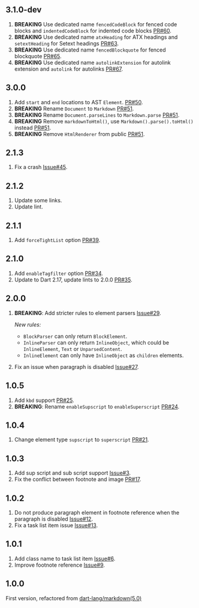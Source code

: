 ## 3.1.0-dev

1. **BREAKING** Use dedicated name `fencedCodeBlock` for fenced code blocks and
   `indentedCodeBlock` for indented code blocks
   [PR#60](https://github.com/chenzhiguang/dart_markdown/pull/60).
2. **BREAKING** Use dedicated name `atxHeading` for ATX headings and
   `setextHeading` for Setext headings
   [PR#63](https://github.com/chenzhiguang/dart_markdown/pull/63).
3. **BREAKING** Use dedicated name `fencedBlockquote` for fenced blockquote
   [PR#65](https://github.com/chenzhiguang/dart_markdown/pull/65).
4. **BREAKING** Use dedicated name `autolinkExtension` for autolink extension
   and `autolink` for autolinks
   [PR#67](https://github.com/chenzhiguang/dart_markdown/pull/67).

## 3.0.0

1. Add `start` and `end` locations to AST `Element`.
   [PR#50](https://github.com/chenzhiguang/dart_markdown/pull/50).
2. **BREAKING** Rename `Document` to `Markdown` [PR#51][pr51].
3. **BREAKING** Rename `Document.parseLines` to `Markdown.parse`
   [PR#51][pr51].
4. **BREAKING** Remove `markdownToHtml()`, use `Markdown().parse().toHtml()`
   instead [PR#51][pr51].
5. **BREAKING** Remove `HtmlRenderer` from public [PR#51][pr51].

[pr51]: https://github.com/chenzhiguang/dart_markdown/pull/51

## 2.1.3

1. Fix a crash
   [Issue#45](https://github.com/chenzhiguang/dart_markdown/issues/45).

## 2.1.2

1. Update some links.
2. Update lint.

## 2.1.1

1. Add `forceTightList` option
   [PR#39](https://github.com/chenzhiguang/dart_markdown/pull/39).

## 2.1.0

1. Add `enableTagfilter` option
   [PR#34](https://github.com/chenzhiguang/dart_markdown/pull/34).
2. Update to Dart 2.17, update lints to 2.0.0
   [PR#35](https://github.com/chenzhiguang/dart_markdown/pull/35).

## 2.0.0

1. **BREAKING**: Add stricter rules to element parsers
   [Issue#29](https://github.com/chenzhiguang/dart_markdown/issues/29).

   _New rules:_

   - `BlockParser` can only return `BlockElement`.
   - `InlineParser` can only return `InlineObject`, which could be
     `InlineElement`, `Text` or `UnparsedContent`.
   - `InlineElement` can only have `InlineObject` as `children` elements.

2. Fix an issue when paragraph is disabled
   [Issue#27](https://github.com/chenzhiguang/dart_markdown/issues/27).

## 1.0.5

1. Add `kbd` support
   [PR#25](https://github.com/chenzhiguang/dart_markdown/pull/25).
2. **BREAKING**: Rename `enableSupscript` to `enableSuperscript`
   [PR#24](https://github.com/chenzhiguang/dart_markdown/pull/24).

## 1.0.4

1. Change element type `supscript` to `superscript`
   [PR#21](https://github.com/chenzhiguang/dart_markdown/pull/21).

## 1.0.3

1. Add sup script and sub script support
   [Issue#3](https://github.com/chenzhiguang/dart_markdown/issues/3).
2. Fix the conflict between footnote and image
   [PR#17](https://github.com/chenzhiguang/dart_markdown/pull/17).

## 1.0.2

1. Do not produce paragraph element in footnote reference when the paragraph is
   disabled
   [Issue#12](https://github.com/chenzhiguang/dart_markdown/issues/12).
2. Fix a task list item issue
   [Issue#13](https://github.com/chenzhiguang/dart_markdown/issues/13).

## 1.0.1

1. Add class name to task list item
   [Issue#6](https://github.com/chenzhiguang/dart_markdown/issues/6).
2. Improve footnote reference
   [Issue#9](https://github.com/chenzhiguang/dart_markdown/issues/9).

## 1.0.0

First version, refactored from
[dart-lang/markdown(5.0)](https://pub.dev/packages/markdown/versions/5.0.0)
